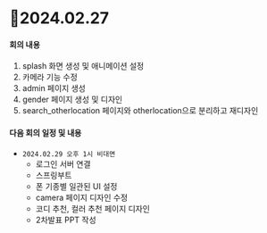 # 📄2024.02.27

#### 회의 내용
1. splash 화면 생성 및 애니메이션 설정
2. 카메라 기능 수정
3. admin 페이지 생성
4. gender 페이지 생성 및 디자인
5. search_otherlocation 페이지와 otherlocation으로 분리하고 재디자인

#### 다음 회의 일정 및 내용
- `2024.02.29 오후 1시 비대면`
  - 로그인 서버 연결
  - 스프링부트
  - 폰 기종별 일관된 UI 설정
  - camera 페이지 디자인 수정
  - 코디 추천, 컬러 추천 페이지 디자인
  - 2차발표 PPT 작성
